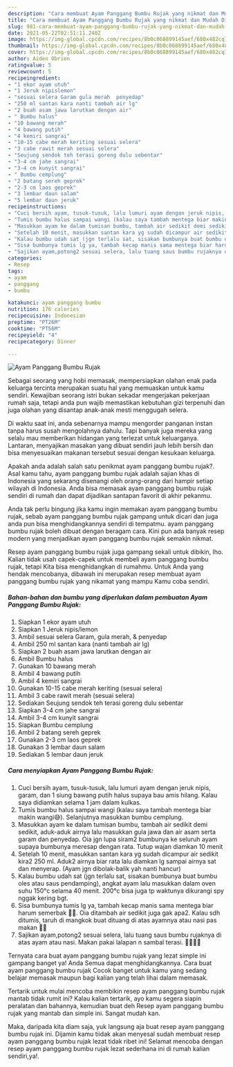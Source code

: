 ```yaml
---
description: "Cara membuat Ayam Panggang Bumbu Rujak yang nikmat dan Mudah Dibuat"
title: "Cara membuat Ayam Panggang Bumbu Rujak yang nikmat dan Mudah Dibuat"
slug: 981-cara-membuat-ayam-panggang-bumbu-rujak-yang-nikmat-dan-mudah-dibuat
date: 2021-05-22T02:51:11.248Z
image: https://img-global.cpcdn.com/recipes/8b0c068899145aef/680x482cq70/ayam-panggang-bumbu-rujak-foto-resep-utama.jpg
thumbnail: https://img-global.cpcdn.com/recipes/8b0c068899145aef/680x482cq70/ayam-panggang-bumbu-rujak-foto-resep-utama.jpg
cover: https://img-global.cpcdn.com/recipes/8b0c068899145aef/680x482cq70/ayam-panggang-bumbu-rujak-foto-resep-utama.jpg
author: Aiden Obrien
ratingvalue: 5
reviewcount: 5
recipeingredient:
- "1 ekor ayam utuh"
- "1 Jeruk nipislemon"
- "sesuai selera Garam gula merah  penyedap"
- "250 ml santan kara nanti tambah air lg"
- "2 buah asam jawa larutkan dengan air"
- " Bumbu halus"
- "10 bawang merah"
- "4 bawang putih"
- "4 kemiri sangrai"
- "10-15 cabe merah keriting sesuai selera"
- "3 cabe rawit merah sesuai selera"
- "Seujung sendok teh terasi goreng dulu sebentar"
- "3-4 cm jahe sangrai"
- "3-4 cm kunyit sangrai"
- " Bumbu cemplung"
- "2 batang sereh geprek"
- "2-3 cm laos geprek"
- "3 lembar daun salam"
- "5 lembar daun jeruk"
recipeinstructions:
- "Cuci bersih ayam, tusuk-tusuk, lalu lumuri ayam dengan jeruk nipis, garam, dan 1 siung bawang putih halus supaya bau amis hilang. Kalau saya didiamkan selama 1 jam dalam kulkas."
- "Tumis bumbu halus sampai wangi (kalau saya tambah mentega biar makin wangi😅). Selanjutnya masukkan bumbu cemplung."
- "Masukkan ayam ke dalam tumisan bumbu, tambah air sedikit demi sedikit, aduk-aduk airnya lalu masukkan gula jawa dan air asam serta garam dan penyedap. Oia jgn lupa siram2 bumbunya ke seluruh ayam supaya bumbunya meresap dengan rata. Tutup wajan diamkan 10 menit"
- "Setelah 10 menit, masukkan santan kara yg sudah dicampur air sedikit kira2 250 ml. Aduk2 airnya biar rata lalu diamkan lg sampai airnya sat dan menyerap. (Ayam jgn dibolak-balik yah nanti hancur)"
- "Kalau bumbu udah sat (jgn terlalu sat, sisakan bumbunya buat bumbu oles atau saus pendamping), angkat ayam lalu masukkan dalam oven suhu 150°c selama 40 menit. 200°c bisa juga tp waktunya dikurangi spy nggak kering bgt."
- "Sisa bumbunya tumis lg ya, tambah kecap manis sama mentega biar harum semerbak 🤣🤣. Oia ditambah air sedikit juga gak apa2. Kalau sdh ditumis, taruh di mangkok buat dituang di atas ayamnya atau nasi pas makan 🤤🤤"
- "Sajikan ayam,potong2 sesuai selera, lalu tuang saus bumbu rujaknya di atas ayam atau nasi. Makan pakai lalapan n sambal terasi. 🤤🤤🤤🤤"
categories:
- Resep
tags:
- ayam
- panggang
- bumbu

katakunci: ayam panggang bumbu 
nutrition: 176 calories
recipecuisine: Indonesian
preptime: "PT26M"
cooktime: "PT56M"
recipeyield: "4"
recipecategory: Dinner

---
```



![Ayam Panggang Bumbu Rujak](https://img-global.cpcdn.com/recipes/8b0c068899145aef/680x482cq70/ayam-panggang-bumbu-rujak-foto-resep-utama.jpg)

Sebagai seorang yang hobi memasak, mempersiapkan olahan enak pada keluarga tercinta merupakan suatu hal yang memuaskan untuk kamu sendiri. Kewajiban seorang istri bukan sekadar mengerjakan pekerjaan rumah saja, tetapi anda pun wajib memastikan kebutuhan gizi terpenuhi dan juga olahan yang disantap anak-anak mesti menggugah selera.

Di waktu  saat ini, anda sebenarnya mampu mengorder panganan instan tanpa harus susah mengolahnya dahulu. Tapi banyak juga mereka yang selalu mau memberikan hidangan yang terlezat untuk keluarganya. Lantaran, menyajikan masakan yang dibuat sendiri jauh lebih bersih dan bisa menyesuaikan makanan tersebut sesuai dengan kesukaan keluarga. 



Apakah anda adalah salah satu penikmat ayam panggang bumbu rujak?. Asal kamu tahu, ayam panggang bumbu rujak adalah sajian khas di Indonesia yang sekarang disenangi oleh orang-orang dari hampir setiap wilayah di Indonesia. Anda bisa memasak ayam panggang bumbu rujak sendiri di rumah dan dapat dijadikan santapan favorit di akhir pekanmu.

Anda tak perlu bingung jika kamu ingin memakan ayam panggang bumbu rujak, sebab ayam panggang bumbu rujak gampang untuk dicari dan juga anda pun bisa menghidangkannya sendiri di tempatmu. ayam panggang bumbu rujak boleh dibuat dengan beragam cara. Kini pun ada banyak resep modern yang menjadikan ayam panggang bumbu rujak semakin nikmat.

Resep ayam panggang bumbu rujak juga gampang sekali untuk dibikin, lho. Kalian tidak usah capek-capek untuk membeli ayam panggang bumbu rujak, tetapi Kita bisa menghidangkan di rumahmu. Untuk Anda yang hendak mencobanya, dibawah ini merupakan resep membuat ayam panggang bumbu rujak yang nikamat yang mampu Kamu coba sendiri.

<!--inarticleads1-->

##### Bahan-bahan dan bumbu yang diperlukan dalam pembuatan Ayam Panggang Bumbu Rujak:

1. Siapkan 1 ekor ayam utuh
1. Siapkan 1 Jeruk nipis/lemon
1. Ambil sesuai selera Garam, gula merah, &amp; penyedap
1. Ambil 250 ml santan kara (nanti tambah air lg)
1. Siapkan 2 buah asam jawa larutkan dengan air
1. Ambil  Bumbu halus
1. Gunakan 10 bawang merah
1. Ambil 4 bawang putih
1. Ambil 4 kemiri sangrai
1. Gunakan 10-15 cabe merah keriting (sesuai selera)
1. Ambil 3 cabe rawit merah (sesuai selera)
1. Sediakan Seujung sendok teh terasi goreng dulu sebentar
1. Siapkan 3-4 cm jahe sangrai
1. Ambil 3-4 cm kunyit sangrai
1. Siapkan  Bumbu cemplung
1. Ambil 2 batang sereh geprek
1. Gunakan 2-3 cm laos geprek
1. Gunakan 3 lembar daun salam
1. Sediakan 5 lembar daun jeruk




<!--inarticleads2-->

##### Cara menyiapkan Ayam Panggang Bumbu Rujak:

1. Cuci bersih ayam, tusuk-tusuk, lalu lumuri ayam dengan jeruk nipis, garam, dan 1 siung bawang putih halus supaya bau amis hilang. Kalau saya didiamkan selama 1 jam dalam kulkas.
1. Tumis bumbu halus sampai wangi (kalau saya tambah mentega biar makin wangi😅). Selanjutnya masukkan bumbu cemplung.
1. Masukkan ayam ke dalam tumisan bumbu, tambah air sedikit demi sedikit, aduk-aduk airnya lalu masukkan gula jawa dan air asam serta garam dan penyedap. Oia jgn lupa siram2 bumbunya ke seluruh ayam supaya bumbunya meresap dengan rata. Tutup wajan diamkan 10 menit
1. Setelah 10 menit, masukkan santan kara yg sudah dicampur air sedikit kira2 250 ml. Aduk2 airnya biar rata lalu diamkan lg sampai airnya sat dan menyerap. (Ayam jgn dibolak-balik yah nanti hancur)
1. Kalau bumbu udah sat (jgn terlalu sat, sisakan bumbunya buat bumbu oles atau saus pendamping), angkat ayam lalu masukkan dalam oven suhu 150°c selama 40 menit. 200°c bisa juga tp waktunya dikurangi spy nggak kering bgt.
1. Sisa bumbunya tumis lg ya, tambah kecap manis sama mentega biar harum semerbak 🤣🤣. Oia ditambah air sedikit juga gak apa2. Kalau sdh ditumis, taruh di mangkok buat dituang di atas ayamnya atau nasi pas makan 🤤🤤
1. Sajikan ayam,potong2 sesuai selera, lalu tuang saus bumbu rujaknya di atas ayam atau nasi. Makan pakai lalapan n sambal terasi. 🤤🤤🤤🤤




Ternyata cara buat ayam panggang bumbu rujak yang lezat simple ini gampang banget ya! Anda Semua dapat menghidangkannya. Cara buat ayam panggang bumbu rujak Cocok banget untuk kamu yang sedang belajar memasak maupun bagi kalian yang telah lihai dalam memasak.

Tertarik untuk mulai mencoba membikin resep ayam panggang bumbu rujak mantab tidak rumit ini? Kalau kalian tertarik, ayo kamu segera siapin peralatan dan bahannya, kemudian buat deh Resep ayam panggang bumbu rujak yang mantab dan simple ini. Sangat mudah kan. 

Maka, daripada kita diam saja, yuk langsung aja buat resep ayam panggang bumbu rujak ini. Dijamin kamu tiidak akan menyesal sudah membuat resep ayam panggang bumbu rujak lezat tidak ribet ini! Selamat mencoba dengan resep ayam panggang bumbu rujak lezat sederhana ini di rumah kalian sendiri,ya!.

